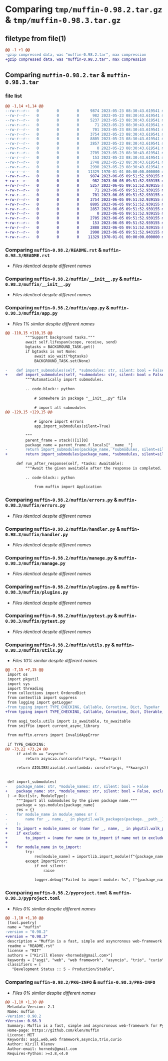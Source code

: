 # Comparing `tmp/muffin-0.98.2.tar.gz` & `tmp/muffin-0.98.3.tar.gz`

## filetype from file(1)

```diff
@@ -1 +1 @@
-gzip compressed data, was "muffin-0.98.2.tar", max compression
+gzip compressed data, was "muffin-0.98.3.tar", max compression
```

## Comparing `muffin-0.98.2.tar` & `muffin-0.98.3.tar`

### file list

```diff
@@ -1,14 +1,14 @@
--rw-r--r--   0        0        0     9874 2023-05-23 08:30:43.619541 muffin-0.98.2/README.rst
--rw-r--r--   0        0        0      982 2023-05-23 08:30:43.619541 muffin-0.98.2/muffin/__init__.py
--rw-r--r--   0        0        0     5237 2023-05-23 08:30:43.619541 muffin-0.98.2/muffin/app.py
--rw-r--r--   0        0        0       71 2023-05-23 08:30:43.619541 muffin-0.98.2/muffin/constants.py
--rw-r--r--   0        0        0      701 2023-05-23 08:30:43.619541 muffin-0.98.2/muffin/errors.py
--rw-r--r--   0        0        0     3754 2023-05-23 08:30:43.619541 muffin-0.98.2/muffin/handler.py
--rw-r--r--   0        0        0     8805 2023-05-23 08:30:43.619541 muffin-0.98.2/muffin/manage.py
--rw-r--r--   0        0        0     2857 2023-05-23 08:30:43.619541 muffin-0.98.2/muffin/plugins.py
--rw-r--r--   0        0        0        0 2023-05-23 08:30:43.619541 muffin-0.98.2/muffin/py.typed
--rw-r--r--   0        0        0     2705 2023-05-23 08:30:43.619541 muffin-0.98.2/muffin/pytest.py
--rw-r--r--   0        0        0      153 2023-05-23 08:30:43.619541 muffin-0.98.2/muffin/types.py
--rw-r--r--   0        0        0     2748 2023-05-23 08:30:43.619541 muffin-0.98.2/muffin/utils.py
--rw-r--r--   0        0        0     2990 2023-05-23 08:30:43.619541 muffin-0.98.2/pyproject.toml
--rw-r--r--   0        0        0    11329 1970-01-01 00:00:00.000000 muffin-0.98.2/PKG-INFO
+-rw-r--r--   0        0        0     9874 2023-06-05 09:51:52.939155 muffin-0.98.3/README.rst
+-rw-r--r--   0        0        0      982 2023-06-05 09:51:52.939155 muffin-0.98.3/muffin/__init__.py
+-rw-r--r--   0        0        0     5257 2023-06-05 09:51:52.939155 muffin-0.98.3/muffin/app.py
+-rw-r--r--   0        0        0       71 2023-06-05 09:51:52.939155 muffin-0.98.3/muffin/constants.py
+-rw-r--r--   0        0        0      701 2023-06-05 09:51:52.939155 muffin-0.98.3/muffin/errors.py
+-rw-r--r--   0        0        0     3754 2023-06-05 09:51:52.939155 muffin-0.98.3/muffin/handler.py
+-rw-r--r--   0        0        0     8805 2023-06-05 09:51:52.939155 muffin-0.98.3/muffin/manage.py
+-rw-r--r--   0        0        0     2857 2023-06-05 09:51:52.939155 muffin-0.98.3/muffin/plugins.py
+-rw-r--r--   0        0        0        0 2023-06-05 09:51:52.939155 muffin-0.98.3/muffin/py.typed
+-rw-r--r--   0        0        0     2705 2023-06-05 09:51:52.939155 muffin-0.98.3/muffin/pytest.py
+-rw-r--r--   0        0        0      153 2023-06-05 09:51:52.939155 muffin-0.98.3/muffin/types.py
+-rw-r--r--   0        0        0     2888 2023-06-05 09:51:52.939155 muffin-0.98.3/muffin/utils.py
+-rw-r--r--   0        0        0     2990 2023-06-05 09:51:52.943155 muffin-0.98.3/pyproject.toml
+-rw-r--r--   0        0        0    11329 1970-01-01 00:00:00.000000 muffin-0.98.3/PKG-INFO
```

### Comparing `muffin-0.98.2/README.rst` & `muffin-0.98.3/README.rst`

 * *Files identical despite different names*

### Comparing `muffin-0.98.2/muffin/__init__.py` & `muffin-0.98.3/muffin/__init__.py`

 * *Files identical despite different names*

### Comparing `muffin-0.98.2/muffin/app.py` & `muffin-0.98.3/muffin/app.py`

 * *Files 1% similar despite different names*

```diff
@@ -110,15 +110,15 @@
         """Support background tasks."""
         await self.lifespan(scope, receive, send)
         bgtasks = BACKGROUND_TASK.get()
         if bgtasks is not None:
             await aio_wait(*bgtasks)
             BACKGROUND_TASK.set(None)
 
-    def import_submodules(self, *submodules: str, silent: bool = False):
+    def import_submodules(self, *submodules: str, silent: bool = False, **kwargs):
         """Automatically import submodules.
 
         .. code-block:: python
 
             # Somewhere in package "__init__.py" file
 
             # import all submodules
@@ -129,15 +129,15 @@
 
             # ignore import errors
             app.import_submodules(silent=True)
 
         """
         parent_frame = stack()[1][0]
         package_name = parent_frame.f_locals["__name__"]
-        return import_submodules(package_name, *submodules, silent=silent)
+        return import_submodules(package_name, *submodules, silent=silent, **kwargs)
 
     def run_after_response(self, *tasks: Awaitable):
         """Await the given awaitable after the response is completed.
 
         .. code-block:: python
 
             from muffin import Application
```

### Comparing `muffin-0.98.2/muffin/errors.py` & `muffin-0.98.3/muffin/errors.py`

 * *Files identical despite different names*

### Comparing `muffin-0.98.2/muffin/handler.py` & `muffin-0.98.3/muffin/handler.py`

 * *Files identical despite different names*

### Comparing `muffin-0.98.2/muffin/manage.py` & `muffin-0.98.3/muffin/manage.py`

 * *Files identical despite different names*

### Comparing `muffin-0.98.2/muffin/plugins.py` & `muffin-0.98.3/muffin/plugins.py`

 * *Files identical despite different names*

### Comparing `muffin-0.98.2/muffin/pytest.py` & `muffin-0.98.3/muffin/pytest.py`

 * *Files identical despite different names*

### Comparing `muffin-0.98.2/muffin/utils.py` & `muffin-0.98.3/muffin/utils.py`

 * *Files 10% similar despite different names*

```diff
@@ -7,15 +7,15 @@
 import os
 import pkgutil
 import sys
 import threading
 from collections import OrderedDict
 from contextlib import suppress
 from logging import getLogger
-from typing import TYPE_CHECKING, Callable, Coroutine, Dict, TypeVar
+from typing import TYPE_CHECKING, Callable, Coroutine, Dict, Iterable, TypeVar
 
 from asgi_tools.utils import is_awaitable, to_awaitable
 from sniffio import current_async_library
 
 from muffin.errors import InvalidAppError
 
 if TYPE_CHECKING:
@@ -73,22 +73,24 @@
     if aiolib == "asyncio":
         return asyncio.run(corofn(*args, **kwargs))
 
     return AIOLIBS[aiolib].run(lambda: corofn(*args, **kwargs))
 
 
 def import_submodules(
-    package_name: str, *module_names: str, silent: bool = False
+    package_name: str, *module_names: str, silent: bool = False, exclude: Iterable[str] = ()
 ) -> Dict[str, ModuleType]:
     """Import all submodules by the given package name."""
     package = sys.modules[package_name]
     res = {}
-    for module_name in module_names or (
-        name for _, name, _ in pkgutil.walk_packages(package.__path__)
-    ):
+    to_import = module_names or (name for _, name, _ in pkgutil.walk_packages(package.__path__))
+    if exclude:
+        to_import = (name for name in to_import if name not in exclude)
+
+    for module_name in to_import:
         try:
             res[module_name] = importlib.import_module(f"{package_name}.{module_name}")
         except ImportError:
             if not silent:
                 raise
 
             logger.debug("Failed to import module: %s", f"{package_name}.{module_name}")
```

### Comparing `muffin-0.98.2/pyproject.toml` & `muffin-0.98.3/pyproject.toml`

 * *Files 0% similar despite different names*

```diff
@@ -1,10 +1,10 @@
 [tool.poetry]
 name = "muffin"
-version = "0.98.2"
+version = "0.98.3"
 description = "Muffin is a fast, simple and asyncronous web-framework for Python 3 (asyncio, trio, curio)"
 readme = "README.rst"
 license = "MIT"
 authors = ["Kirill Klenov <horneds@gmail.com>"]
 keywords = ["asgi", "web", "web framework", "asyncio", "trio", "curio"]
 classifiers = [
   "Development Status :: 5 - Production/Stable",
```

### Comparing `muffin-0.98.2/PKG-INFO` & `muffin-0.98.3/PKG-INFO`

 * *Files 0% similar despite different names*

```diff
@@ -1,10 +1,10 @@
 Metadata-Version: 2.1
 Name: muffin
-Version: 0.98.2
+Version: 0.98.3
 Summary: Muffin is a fast, simple and asyncronous web-framework for Python 3 (asyncio, trio, curio)
 Home-page: https://github.com/klen/muffin
 License: MIT
 Keywords: asgi,web,web framework,asyncio,trio,curio
 Author: Kirill Klenov
 Author-email: horneds@gmail.com
 Requires-Python: >=3.8,<4.0
```

